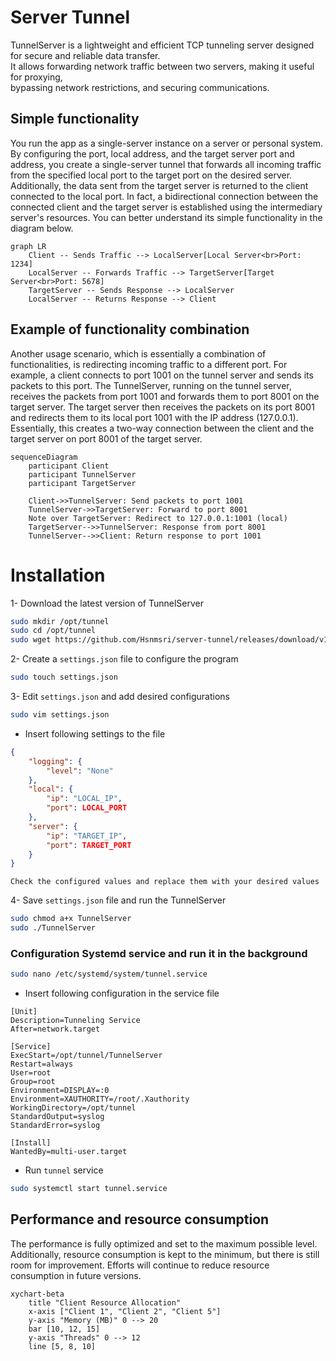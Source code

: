 # Server Tunnel

TunnelServer is a lightweight and efficient TCP tunneling server designed for secure and reliable data transfer.  
It allows forwarding network traffic between two servers, making it useful for proxying,  
bypassing network restrictions, and securing communications.

## Simple functionality

You run the app as a single-server instance on a server or personal system. 
By configuring the port, local address, and the target server port and address, you create a single-server tunnel that forwards all incoming traffic from the specified local port to the target port on the desired server. 
Additionally, the data sent from the target server is returned to the client connected to the local port. 
In fact, a bidirectional connection between the connected client and the target server is established using the intermediary server's resources.
You can better understand its simple functionality in the diagram below.

```mermaid
graph LR
    Client -- Sends Traffic --> LocalServer[Local Server<br>Port: 1234]
    LocalServer -- Forwards Traffic --> TargetServer[Target Server<br>Port: 5678]
    TargetServer -- Sends Response --> LocalServer
    LocalServer -- Returns Response --> Client
```

## Example of functionality combination

Another usage scenario, which is essentially a combination of functionalities, is redirecting incoming traffic to a different port. 
For example, a client connects to port 1001 on the tunnel server and sends its packets to this port. The TunnelServer, running on the tunnel server, receives the packets from port 1001 and forwards them to port 8001 on the target server. The target server then receives the packets on its port 8001 and redirects them to its local port 1001 with the IP address (127.0.0.1). Essentially, this creates a two-way connection between the client and the target server on port 8001 of the target server.

```mermaid
sequenceDiagram
    participant Client
    participant TunnelServer
    participant TargetServer

    Client->>TunnelServer: Send packets to port 1001
    TunnelServer->>TargetServer: Forward to port 8001
    Note over TargetServer: Redirect to 127.0.0.1:1001 (local)
    TargetServer-->>TunnelServer: Response from port 8001
    TunnelServer-->>Client: Return response to port 1001
```

# Installation
1- Download the latest version of TunnelServer
```bash
sudo mkdir /opt/tunnel
sudo cd /opt/tunnel
sudo wget https://github.com/Hsnmsri/server-tunnel/releases/download/v1.0.0/TunnelServer?raw=true
```

2- Create a `settings.json` file to configure the program
```bash
sudo touch settings.json
```

3- Edit `settings.json` and add desired configurations
```bash
sudo vim settings.json
```
- Insert following settings to the file
```json
{
    "logging": {
        "level": "None"
    },
    "local": {
        "ip": "LOCAL_IP",
        "port": LOCAL_PORT
    },
    "server": {
        "ip": "TARGET_IP",
        "port": TARGET_PORT
    }
}
```
`` Check the configured values and replace them with your desired values ``

4- Save `settings.json` file and run the TunnelServer
```bash
sudo chmod a+x TunnelServer
sudo ./TunnelServer
```

### Configuration Systemd service and run it in the background
```bash
sudo nano /etc/systemd/system/tunnel.service
```
- Insert following configuration in the service file
```text
[Unit]
Description=Tunneling Service
After=network.target

[Service]
ExecStart=/opt/tunnel/TunnelServer
Restart=always
User=root
Group=root
Environment=DISPLAY=:0
Environment=XAUTHORITY=/root/.Xauthority
WorkingDirectory=/opt/tunnel
StandardOutput=syslog
StandardError=syslog

[Install]
WantedBy=multi-user.target
```
- Run `tunnel` service
```bash
sudo systemctl start tunnel.service
```

## Performance and resource consumption

The performance is fully optimized and set to the maximum possible level. 
Additionally, resource consumption is kept to the minimum, but there is still room for improvement. 
Efforts will continue to reduce resource consumption in future versions.

```mermaid
xychart-beta
    title "Client Resource Allocation"
    x-axis ["Client 1", "Client 2", "Client 5"]
    y-axis "Memory (MB)" 0 --> 20
    bar [10, 12, 15]
    y-axis "Threads" 0 --> 12
    line [5, 8, 10]
```
